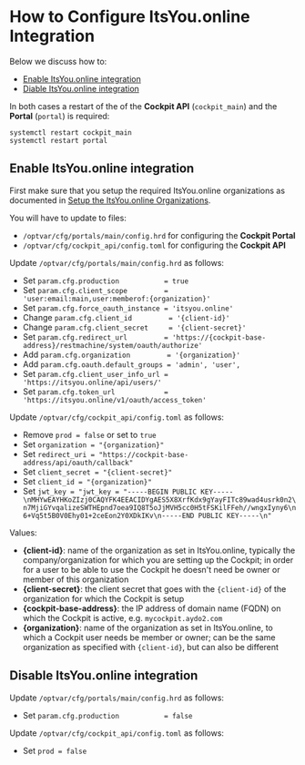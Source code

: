 # How to Configure ItsYou.online Integration

Below we discuss how to:

- [Enable ItsYou.online integration](#enable)
- [Diable ItsYou.online integration](#disable)

In both cases a restart of the of the **Cockpit API** (`cockpit_main`) and the **Portal** (`portal`) is required:

```
systemctl restart cockpit_main
systemctl restart portal
```


<a id="enable"></a>
## Enable ItsYou.online integration

First make sure that you setup the required ItsYou.online organizations as documented in [Setup the ItsYou.online Organizations](Itsyou.online).

You will have to update to files:
- `/optvar/cfg/portals/main/config.hrd` for configuring the **Cockpit Portal**
- `/optvar/cfg/cockpit_api/config.toml` for configuring the **Cockpit API**

Update `/optvar/cfg/portals/main/config.hrd` as follows:

- Set `param.cfg.production           = true`
- Set `param.cfg.client_scope         = 'user:email:main,user:memberof:{organization}'`
- Set `param.cfg.force_oauth_instance = 'itsyou.online'`
- Change `param.cfg.client_id         = '{client-id}'`
- Change `param.cfg.client_secret     = '{client-secret}'`
- Set `param.cfg.redirect_url         = 'https://{cockpit-base-address}/restmachine/system/oauth/authorize'`
- Add `param.cfg.organization         = '{organization}'`
- Add `param.cfg.oauth.default_groups = 'admin', 'user',`
- Set `param.cfg.client_user_info_url = 'https://itsyou.online/api/users/'`
- Set `param.cfg.token_url            = 'https://itsyou.online/v1/oauth/access_token'`


Update `/optvar/cfg/cockpit_api/config.toml` as follows:

- Remove `prod = false` or set to `true`
- Set `organization = "{organization}"`
- Set `redirect_uri = "https://cockpit-base-address/api/oauth/callback"`
- Set `client_secret = "{client-secret}"`
- Set `client_id = "{organization}"`
- Set `jwt_key = "jwt_key = "-----BEGIN PUBLIC KEY-----\nMHYwEAYHKoZIzj0CAQYFK4EEACIDYgAES5X8XrfKdx9gYayFITc89wad4usrk0n2\n7MjiGYvqalizeSWTHEpnd7oea9IQ8T5oJjMVH5cc0H5tFSKilFFeh//wngxIyny6\n6+Vq5t5B0V0Ehy01+2ceEon2Y0XDkIKv\n-----END PUBLIC KEY-----\n"`


Values:

- **{client-id}**: name of the organization as set in ItsYou.online, typically the company/organization for which you are setting up the Cockpit; in order for a user to be able to use the Cockpit he doesn't need be owner or member of this organization
- **{client-secret}**: the client secret that goes with the `{client-id}` of the organization for which the Cockpit is setup
- **{cockpit-base-address}**: the IP address of domain name (FQDN) on which the Cockpit is active, e.g. `mycockpit.aydo2.com`
- **{organization}**: name of the organization as set in ItsYou.online, to which a Cockpit user needs be member or owner; can be the same organization as specified with `{client-id}`, but can also be different


<a id="disable"></a>
## Disable ItsYou.online integration

Update `/optvar/cfg/portals/main/config.hrd` as follows:

- Set `param.cfg.production           = false`

Update `/optvar/cfg/cockpit_api/config.toml` as follows:

- Set `prod = false`
